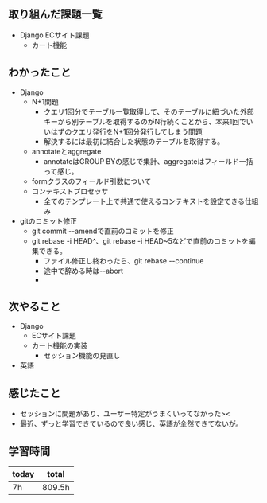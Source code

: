 ## 取り組んだ課題一覧
- Django ECサイト課題
	- カート機能
## わかったこと
- Django
	- N+1問題
		- クエリ1回分でテーブル一覧取得して、そのテーブルに紐づいた外部キーから別テーブルを取得するのがN行続くことから、本来1回でいいはずのクエリ発行をN+1回分発行してしまう問題
		- 解決するには最初に結合した状態のテーブルを取得する。
	- annotateとaggregate
		- annotateはGROUP BYの感じで集計、aggregateはフィールド一括って感じ。
	- formクラスのフィールド引数について
	- コンテキストプロセッサ
		- 全てのテンプレート上で共通で使えるコンテキストを設定できる仕組み
- gitのコミット修正
	- git commit --amendで直前のコミットを修正
	- git rebase -i HEAD^、git rebase -i HEAD~5などで直前のコミットを編集できる。
		- ファイル修正し終わったら、git rebase --continue
		- 途中で辞める時は--abort
		- 
## 次やること
- Django
	- ECサイト課題
	- カート機能の実装
		- セッション機能の見直し
- 英語
## 感じたこと
- セッションに問題があり、ユーザー特定がうまくいってなかった><
- 最近、ずっと学習できているので良い感じ、英語が全然できてないが。
## 学習時間

| today | total  |
| ----- | ------ |
| 7h    | 809.5h |
